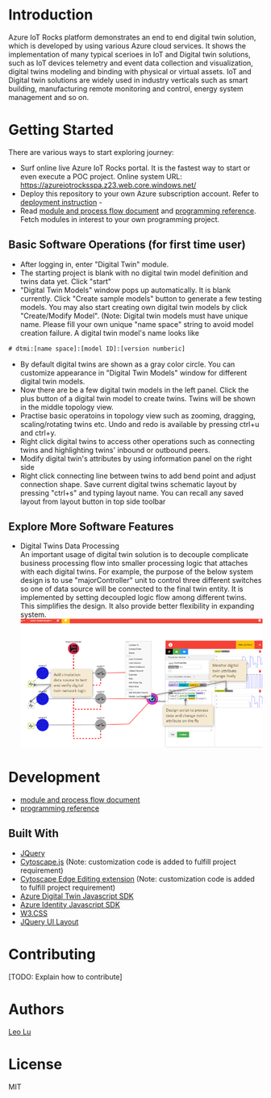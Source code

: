 # Introduction
Azure IoT Rocks platform demonstrates an end to end digital twin solution, which is developed by using various Azure cloud services. It shows the implementation of many typical scerioes in IoT and Digital twin solutions, such as IoT devices telemetry and event data collection and visualization, digital twins modeling and binding with physical or virtual assets. IoT and Digital twin solutions are widely used in industry verticals such as smart building, manufacturing remote monitoring and control, energy system management and so on.

# Getting Started
There are various ways to start exploring journey:
-   Surf online live Azure IoT Rocks portal. It is the fastest way to start or even execute a POC project. Online system URL: https://azureiotrocksspa.z23.web.core.windows.net/
-   Deploy this repository to your own Azure subscription account. Refer to [deployment instruction](Deployment%20instruction.md) - 
-   Read [module and process flow document](AzureIoTRocks%20module%20and%20flow%20design.md) and [programming reference](Programming%20Reference.md). Fetch modules in interest to your own programming project.


## Basic Software Operations (for first time user)
-   After logging in, enter "Digital Twin" module.
-   The starting project is blank with no digital twin model definition and twins data yet. Click "start"
-   "Digital Twin Models" window pops up automatically. It is blank currently. Click "Create sample models" button to generate a few testing models. You may also start creating own digital twin models by click "Create/Modify Model". 
(Note: Digital twin models must have unique name. Please fill your own unique "name space" string to avoid model creation failure. A digital twin model's name looks like 
```diff
# dtmi:[name space]:[model ID]:[version numberic]
```
-   By default digital twins are shown as a gray color circle. You can customize appearance in "Digital Twin Models" window for different digital twin models.
-   Now there are be a few digital twin models in the left panel. Click the plus button of a digital twin model to create twins. Twins will be shown in the middle topology view.
-   Practise basic operatoins in topology view such as zooming, dragging, scaling/rotating twins etc. Undo and redo is available by pressing ctrl+u and ctrl+y.
-   Right click digital twins to access other operations such as connecting twins and highlighting twins' inbound or outbound peers. 
-   Modify digital twin's attributes by using information panel on the right side
-   Right click connecting line between twins to add bend point and adjust connection shape. Save current digital twins schematic layout by pressing "ctrl+s" and typing layout name. You can recall any saved layout from layout button in top side toolbar

## Explore More Software Features
-   Digital Twins Data Processing<br/>
An important usage of digital twin solution is to decouple complicate business processing flow into smaller processing logic that attaches with each digital twins. For example, the purpose of the below system design is to use "majorController" unit to control three different switches so one of data source will be connected to the final twin entity. It is implemented by setting decoupled logic flow among different twins. This simplifies the design. It also provide better flexibility in expanding system. <br/>
![Screenshot](DocumentsImages/Digital%20Twins%20Data%20Processing.png)



# Development
-   [module and process flow document](AzureIoTRocks%20module%20and%20flow%20design.md) 
-   [programming reference](Programming%20Reference.md)

## Built With

* [JQuery](https://jquery.com/)
* [Cytoscape.js](https://js.cytoscape.org/#demos) (Note: customization code is added to fulfill project requirement)
* [Cytoscape Edge Editing extension](https://github.com/iVis-at-Bilkent/cytoscape.js-edge-editing) (Note: customization code is added to fulfill project requirement)
* [Azure Digital Twin Javascript SDK](https://docs.microsoft.com/en-us/javascript/api/@azure/digital-twins-core/?view=azure-node-latest)
* [Azure Identity Javascript SDK](https://docs.microsoft.com/en-us/javascript/api/@azure/identity/?view=azure-node-latest)
* [W3.CSS](https://www.w3schools.com/w3css/default.asp)
* [JQuery UI Layout](http://layout.jquery-dev.com/)


# Contributing
[TODO: Explain how to contribute]

# Authors
[Leo Lu](mailto:leolu@microsoft.com)


# License
MIT 

